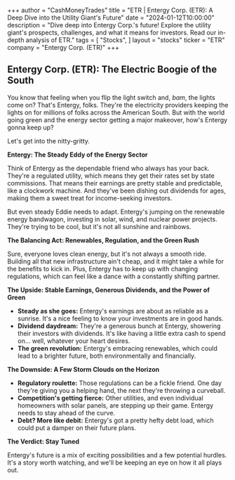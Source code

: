 +++
author = "CashMoneyTrades"
title = "ETR |  Entergy Corp. (ETR): A Deep Dive into the Utility Giant's Future"
date = "2024-01-12T10:00:00"
description = "Dive deep into Entergy Corp.'s future! Explore the utility giant's prospects, challenges, and what it means for investors. Read our in-depth analysis of ETR."
tags = [
"Stocks",
]
layout = "stocks"
ticker = "ETR"
company = "Entergy Corp. (ETR)"
+++
        


## Entergy Corp. (ETR): The Electric Boogie of the South

You know that feeling when you flip the light switch and, *bam*, the lights come on? That's Entergy, folks. They're the electricity providers keeping the lights on for millions of folks across the American South.  But with the world going green and the energy sector getting a major makeover, how's Entergy gonna keep up?

Let's get into the nitty-gritty.  

**Entergy: The Steady Eddy of the Energy Sector**

Think of Entergy as the dependable friend who always has your back.  They're a regulated utility, which means they get their rates set by state commissions. That means their earnings are pretty stable and predictable, like a clockwork machine. And they've been dishing out dividends for ages, making them a sweet treat for income-seeking investors.

But even steady Eddie needs to adapt. Entergy's jumping on the renewable energy bandwagon, investing in solar, wind, and nuclear power projects.  They're trying to be cool, but it's not all sunshine and rainbows.

**The Balancing Act: Renewables, Regulation, and the Green Rush**

Sure, everyone loves clean energy, but it's not always a smooth ride. Building all that new infrastructure ain't cheap, and it might take a while for the benefits to kick in.  Plus, Entergy has to keep up with changing regulations, which can feel like a dance with a constantly shifting partner.

**The Upside:  Stable Earnings, Generous Dividends, and the Power of Green**

* **Steady as she goes:** Entergy's earnings are about as reliable as a sunrise.  It's a nice feeling to know your investments are in good hands. 
* **Dividend daydream:**  They're a generous bunch at Entergy, showering their investors with dividends.  It's like having a little extra cash to spend on... well, whatever your heart desires.
* **The green revolution:**  Entergy's embracing renewables, which could lead to a brighter future, both environmentally and financially. 

**The Downside:  A Few Storm Clouds on the Horizon**

* **Regulatory roulette:**  Those regulations can be a fickle friend.  One day they're giving you a helping hand, the next they're throwing a curveball. 
* **Competition's getting fierce:**  Other utilities, and even individual homeowners with solar panels, are stepping up their game.  Entergy needs to stay ahead of the curve.
* **Debt?  More like debit:**  Entergy's got a pretty hefty debt load, which could put a damper on their future plans.

**The Verdict:  Stay Tuned**

Entergy's future is a mix of exciting possibilities and a few potential hurdles.  It's a story worth watching, and we'll be keeping an eye on how it all plays out.  

        